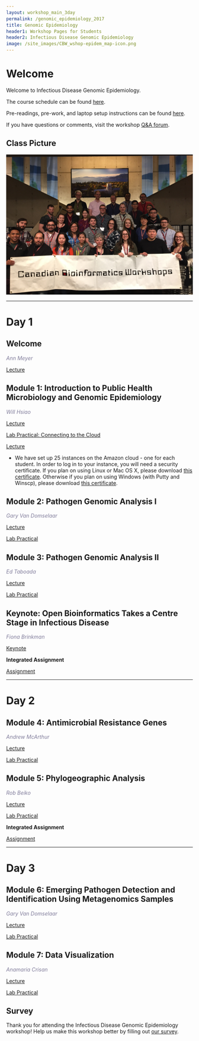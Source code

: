 ```yaml
---
layout: workshop_main_3day
permalink: /genomic_epidemiology_2017
title: Genomic Epidemiology
header1: Workshop Pages for Students
header2: Infectious Disease Genomic Epidemiology
image: /site_images/CBW_wshop-epidem_map-icon.png
---
```


# Welcome <a id="welcome"></a>

Welcome to Infectious Disease Genomic Epidemiology.  

The course schedule can be found [here](https://bioinformaticsdotca.github.io/genomic_epidemiology_2017_schedule).

Pre-readings, pre-work, and laptop setup instructions can be found [here](https://bioinformaticsdotca.github.io/genomic_epidemiology_2017_prework).  

If you have questions or comments, visit the workshop [Q&A forum](https://noteapp.com/GenEpi2017).

## Class Picture

<img src="https://github.com/bioinformaticsdotca/Genomic_Epi_2017/blob/master/IMG_0124.JPG?raw=true" alt="Load Dataset" width="750" />

***

# Day 1 <a id="day1"></a>

## Welcome

*<font color="#827e9c">Ann Meyer</font>*

[Lecture](https://bioinformatics.ca/genepimodule02017)

## Module 1: Introduction to Public Health Microbiology and Genomic Epidemiology

*<font color="#827e9c">Will Hsiao</font>*

[Lecture](https://bioinformatics.ca/cbwgenepimod1)

[Lab Practical: Connecting to the Cloud](http://bioinformaticsdotca.github.io/AWS_setup)

[Lecture](https://bioinformatics.ca/cbwgenepimod1b)  

* We have set up 25 instances on the Amazon cloud - one for each student. In order to log in to your instance, you will need a security certificate. If you plan on using Linux or Mac OS X, please download [this certificate](http://cbwmeta.dyndns.info/private/CBWNY.pem). Otherwise if you plan on using Windows (with Putty and Winscp), please download [this certificate](http://cbwmeta.dyndns.info/private/CBWNY.ppk).

## Module 2: Pathogen Genomic Analysis I

*<font color="#827e9c">Gary Van Domselaar</font>*

[Lecture](https://bioinformatics.ca/genepimodule22017)

[Lab Practical](http://bioinformaticsdotca.github.io/genomic_epidemiology_2017_PGA_1)

## Module 3: Pathogen Genomic Analysis II

*<font color="#827e9c">Ed Taboada</font>*

[Lecture](https://bioinformatics.ca/genepimodule32017)

[Lab Practical](http://bioinformaticsdotca.github.io/GenEpi_2017_module3_lab)  

## Keynote: Open Bioinformatics Takes a Centre Stage in Infectious Disease  

*<font color="#827e9c">Fiona Brinkman</font>*  

[Keynote](https://bioinformatics.ca/cbwgenepikeynote)  

**Integrated Assignment**  

[Assignment](http://bioinformaticsdotca.github.io/GenEpi_2017_day1_assignment)  


***

# Day 2 <a id="day2"></a>

## Module 4: Antimicrobial Resistance Genes  

*<font color="#827e9c">Andrew McArthur</font>*

[Lecture](https://bioinformatics.ca/genepimodule42017)

[Lab Practical](http://bioinformaticsdotca.github.io/GenEpi_2017_module4_lab)

## Module 5: Phylogeographic Analysis

*<font color="#827e9c">Rob Beiko</font>*

[Lecture](https://bioinformatics.ca/genepimodule52017)

[Lab Practical](http://bioinformaticsdotca.github.io/GenEpi_2017_module5_lab)

**Integrated Assignment**  

[Assignment](http://bioinformaticsdotca.github.io/GenEpi_2017_day2_assignment)  

***

# Day 3 <a id="day3"></a>

## Module 6: Emerging Pathogen Detection and Identification Using Metagenomics Samples  

*<font color="#827e9c">Gary Van Domselaar</font>*

[Lecture](https://bioinformatics.ca/genepimodule62017)

[Lab Practical](http://bioinformaticsdotca.github.io/genomic_epidemiology_2017_EPD_IMS)  


## Module 7: Data Visualization    

*<font color="#827e9c">Anamaria Crisan</font>*

[Lecture](https://bioinformatics.ca/genepimodule72017)

[Lab Practical](http://rpubs.com/amcrisan/epiDesignPatterns)  

## Survey

Thank you for attending the Infectious Disease Genomic Epidemiology workshop!  Help us make this workshop better by filling out [our survey](https://goo.gl/forms/1SkX62TTFzLBExcC2).  
